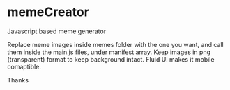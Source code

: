 memeCreator
===========

Javascript based meme generator

Replace meme images inside memes folder with the one you want, and call them inside the main.js files, under manifest array.
Keep images in png (transparent) format to keep background intact.
Fluid UI makes it mobile comaptible.

Thanks
